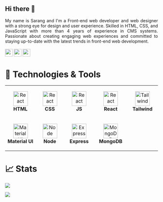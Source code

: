 ## Hi there 👋

<!--
**sarang13579/sarang13579** is a ✨ _special_ ✨ repository because its `README.md` (this file) appears on your GitHub profile.

Here are some ideas to get you started:

- 🔭 I’m currently working on ...
- 🌱 I’m currently learning ...
- 👯 I’m looking to collaborate on ...
- 🤔 I’m looking for help with ...
- 💬 Ask me about ...
- 📫 How to reach me: ...
- 😄 Pronouns: ...
- ⚡ Fun fact: ...
-->
<div align="justify">
My name is Sarang and I'm a Front-end web developer and web designer with a strong eye for design and user experience. Skilled in HTML, CSS, and JavaScript with more than 4 years of experience in CMS systems. Passionate about creating engaging web experiences and committed to staying up-to-date with the latest trends in front-end web development.
</div>
<br/>
<a href="mailto:sarang13579@gmail.com"><img src="https://img.shields.io/badge/Gmail-D14836?style=for-the-badge&logo=gmail&logoColor=white" height=25></a>
<a href="https://www.linkedin.com/in/sarang-kakkoth-3b56039a/"><img src="https://img.shields.io/badge/linkedin-%230077B5.svg?&style=for-the-badge&logo=linkedin&logoColor=white" height=25></a>
<a href="https://stack13579.in/"><img src="https://img.shields.io/badge/PORTFOLIO-f0d95e?style=for-the-badge" height=25></a>

# 🔧 Technologies & Tools

<table style="width: 100%; border-collapse: collapse;">
    <tr>
        <td align="center" height="108" width="108">
            <img src="https://cdn.jsdelivr.net/gh/devicons/devicon@latest/icons/html5/html5-original.svg" width="48"
                height="48" alt="React" />
            <br /><strong>HTML</strong>
        </td>
        <td align="center" height="108" width="108">
            <img src="https://cdn.jsdelivr.net/gh/devicons/devicon@latest/icons/css3/css3-original.svg" width="48"
                height="48" alt="React" />
            <br /><strong>CSS</strong>
        </td>
        <td align="center" height="108" width="108">
            <img src="https://cdn.jsdelivr.net/gh/devicons/devicon@latest/icons/javascript/javascript-original.svg"
                width="48" height="48" alt="React" />
            <br /><strong>JS</strong>
        </td>     
        <td align="center" height="108" width="108">
            <img src="https://cdn.jsdelivr.net/gh/devicons/devicon/icons/react/react-original.svg" width="48"
                height="48" alt="React" />
            <br /><strong>React</strong>
        </td>
        <td align="center" height="108" width="108">
            <img src="https://cdn.jsdelivr.net/gh/devicons/devicon/icons/tailwindcss/tailwindcss-original.svg"
                width="48" height="48" alt="Tailwind" />
            <br /><strong>Tailwind</strong>
        </td>
    </tr>
    <tr>
        <td align="center" height="108" width="108">
            <img src="https://cdn.jsdelivr.net/gh/devicons/devicon/icons/materialui/materialui-original.svg" width="48"
                height="48" alt="Material UI" />
            <br /><strong>Material UI</strong>
        </td>
        <td align="center" height="108" width="108">
            <img src="https://cdn.jsdelivr.net/gh/devicons/devicon/icons/nodejs/nodejs-original.svg" width="48"
                height="48" alt="Node" />
            <br /><strong>Node</strong>
        </td>
        <td align="center" height="108" width="108">
            <img src="https://placehold.co/48x48/white/black?text=es" width="48"
                height="48" alt="Express"/>
      		</svg>
            <br /><strong>Express</strong>
        </td>
        <td align="center" height="108" width="108">
            <img src="https://cdn.jsdelivr.net/gh/devicons/devicon/icons/mongodb/mongodb-original.svg" width="48"
                height="48" alt="MongoDB" />
            <br /><strong>MongoDB</strong>
        </td>
    </tr>
</table>

# 📈 Stats 

![](https://komarev.com/ghpvc/?username=sarang13579)

<img
  src="https://github-readme-stats.vercel.app/api?username=sarang13579&theme=vue-dark&show_icons=true&hide_border=true&hide_rank=true&count_private=true"
/>
<!--
<img src="https://github-readme-streak-stats.herokuapp.com/?user=sarang13579&theme=vue-dark&hide_border=true"/>
-->
